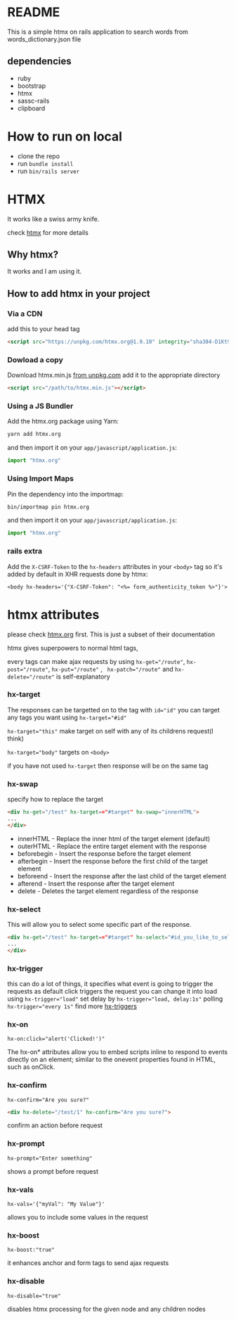# README

This is a simple htmx on rails application to search words from words_dictionary.json file

## dependencies
- ruby
- bootstrap
- htmx
- sassc-rails
- clipboard

# How to run on local
* clone the repo
* run  `bundle install`
* run `bin/rails server`

# HTMX
It works like a swiss army knife.

check [htmx](https://htmx.org/) for more details

## Why htmx?
It works and I am using it.

## How to add htmx in your project
### Via a CDN
add this to your head tag
```html
<script src="https://unpkg.com/htmx.org@1.9.10" integrity="sha384-D1Kt99CQMDuVetoL1lrYwg5t+9QdHe7NLX/SoJYkXDFfX37iInKRy5xLSi8nO7UC" crossorigin="anonymous"></script>
```
### Dowload a copy
Download htmx.min.js [from unpkg.com](https://unpkg.com/htmx.org@1.9.10/dist/htmx.min.js)
add it to the appropriate directory
```html
<script src="/path/to/htmx.min.js"></script>
```
### Using a JS Bundler

Add the htmx.org package using Yarn:

```bash
yarn add htmx.org
```

and then import it on your `app/javascript/application.js`:

```javascript
import "htmx.org"
```

### Using Import Maps

Pin the dependency into the importmap:

```bash
bin/importmap pin htmx.org
```

and then import it on your `app/javascript/application.js`:

```javascript
import "htmx.org"
```
### rails extra
Add the `X-CSRF-Token` to the `hx-headers` attributes in your `<body>` tag so it's added by
default in XHR requests done by htmx:

```erb
<body hx-headers='{"X-CSRF-Token": "<%= form_authenticity_token %>"}'>
```
# htmx attributes

please check [htmx.org](https://htmx.org/) first.
This is just a subset of their documentation

htmx gives superpowers to normal html tags,

every tags can make ajax requests by using
``hx-get="/route"``,
``hx-post="/route"``,
``hx-put="/route"`` ,
`` hx-patch="/route"`` and
``hx-delete="/route"``
is self-explanatory
### hx-target
The responses can be targetted on to the tag with `id="id"`
you can target any tags you want using `hx-target="#id"`

`hx-target="this"` make target on self with any of its childrens request(I think)

`hx-target="body"` targets on `<body>`

if you have not used `hx-target` then response will be on the same tag
### hx-swap
specify how to replace the target
```html
<div hx-get="/test" hx-target=="#target" hx-swap="innerHTML">
...
</div>
```

- innerHTML - Replace the inner html of the target element (default)
- outerHTML - Replace the entire target element with the response
- beforebegin - Insert the response before the target element
- afterbegin - Insert the response before the first child of the target element
- beforeend - Insert the response after the last child of the target element
- afterend - Insert the response after the target element
- delete - Deletes the target element regardless of the response

### hx-select
This will allow you to select some specific part of the response.
```html
<div hx-get="/test" hx-target=="#target" hx-select="#id_you_like_to_select">
...
</div>
```

### hx-trigger
this can do a lot of things, it specifies what event is going to trigger the requests
as default click triggers the request
you can change it into load using `hx-trigger="load"`
set delay by `hx-trigger="load, delay:1s"`
polling `hx-trigger="every 1s"`
find more [hx-triggers](https://htmx.org/attributes/hx-trigger/)

### hx-on
```
hx-on:click="alert('Clicked!')"
```
The hx-on* attributes allow you to embed scripts inline to respond to events directly on an element; similar to the onevent properties found in HTML, such as onClick.
### hx-confirm
```
hx-confirm="Are you sure?"
```
```html
<div hx-delete="/test/1" hx-confirm="Are you sure?">
```

confirm an action before request

### hx-prompt
```
hx-prompt="Enter something"
```
shows a prompt before request

### hx-vals
```
hx-vals='{"myVal": "My Value"}'
```
allows you to include some values in the request

### hx-boost
```
hx-boost:"true"
```
it enhances anchor and form tags to send ajax requests

### hx-disable
```
hx-disable="true"
```
disables htmx processing for the given node and any children nodes

